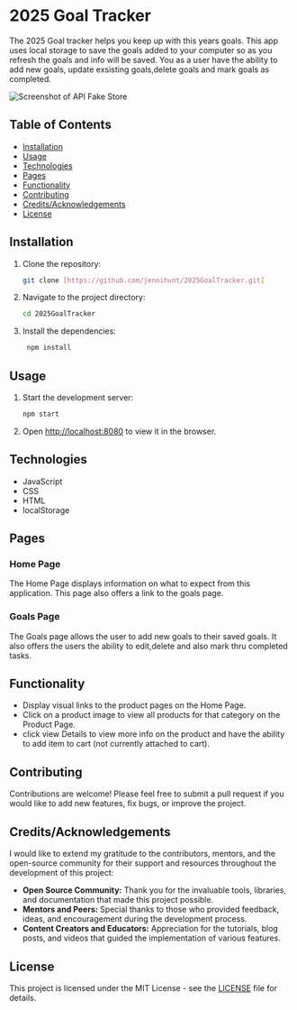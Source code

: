 # 2025 Goal Tracker

The  2025 Goal tracker helps you keep up with this years goals. This app uses local storage to save the goals added to your computer so as you refresh the goals and info will be saved. You as a user have the ability to add new goals, update exsisting goals,delete goals and mark goals as completed.

![Screenshot of API Fake Store](./client/src/components/assets/images/fakestorescreenshot.jpg)

## Table of Contents

- [Installation](#installation)
- [Usage](#usage)
- [Technologies](#technologies)
- [Pages](#pages)
- [Functionality](#functionality)
- [Contributing](#contributing)
- [Credits/Acknowledgements](#creditsacknowledgements)
- [License](#license)

## Installation

1. Clone the repository:
   ```sh
   git clone [https://github.com/jennihunt/2025GoalTracker.git]
   ```
2. Navigate to the project directory:
   ```sh
   cd 2025GoalTracker
   ```
3. Install the dependencies:
   ```sh
    npm install
   ```

## Usage

1. Start the development server:
   ```sh
   npm start
   ```
2. Open [http://localhost:8080](http://localhost:8080) to view it in the browser.



## Technologies
- JavaScript
- CSS
- HTML
- localStorage


## Pages

### Home Page

The Home Page displays information on what to expect from this application. This page also offers a link to the goals page.

### Goals Page

The Goals page allows the user to add new goals to their saved goals. It also offers the users the ability to edit,delete and also mark thru completed tasks.




## Functionality

- Display visual links to the product pages on the Home Page.
- Click on a product image to view all products for that category on the Product Page.
- click view Details to view more info on the product and have the ability to add item to cart (not currently attached to cart).

## Contributing

Contributions are welcome! Please feel free to submit a pull request if you would like to add new features, fix bugs, or improve the project.

## Credits/Acknowledgements

I would like to extend my gratitude to the contributors, mentors, and the open-source community for their support and resources throughout the development of this project:

- **Open Source Community:** Thank you for the invaluable tools, libraries, and documentation that made this project possible.
- **Mentors and Peers:** Special thanks to those who provided feedback, ideas, and encouragement during the development process.
- **Content Creators and Educators:** Appreciation for the tutorials, blog posts, and videos that guided the implementation of various features.

## License

This project is licensed under the MIT License - see the [LICENSE](LICENSE) file for details.
